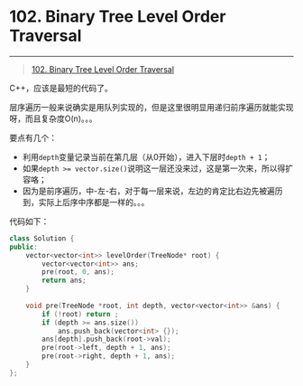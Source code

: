 # 102. Binary Tree Level Order Traversal

---

> [102. Binary Tree Level Order Traversal](https://leetcode-cn.com/problems/binary-tree-level-order-traversal/)

C++，应该是最短的代码了。

层序遍历一般来说确实是用队列实现的，但是这里很明显用递归前序遍历就能实现呀，而且复杂度O(n)。。。

要点有几个：
- 利用`depth`变量记录当前在第几层（从0开始），进入下层时`depth + 1`；
- 如果`depth >= vector.size()`说明这一层还没来过，这是第一次来，所以得扩容咯；
- 因为是前序遍历，中-左-右，对于每一层来说，左边的肯定比右边先被遍历到，实际上后序中序都是一样的。。。

代码如下：

```cpp
class Solution {
public:
    vector<vector<int>> levelOrder(TreeNode* root) {
        vector<vector<int>> ans;
        pre(root, 0, ans);
        return ans;
    }
    
    void pre(TreeNode *root, int depth, vector<vector<int>> &ans) {
        if (!root) return ;
        if (depth >= ans.size())
            ans.push_back(vector<int> {});
        ans[depth].push_back(root->val);
        pre(root->left, depth + 1, ans);
        pre(root->right, depth + 1, ans);
    }
};
```